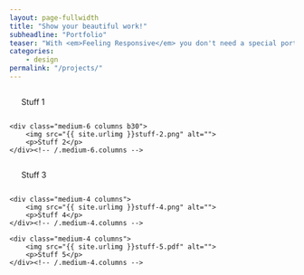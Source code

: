 ```yaml
---
layout: page-fullwidth
title: "Show your beautiful work!"
subheadline: "Portfolio"
teaser: "With <em>Feeling Responsive</em> you don't need a special portfolio template. Just check out the great possibilities of the <a href='http://foundation.zurb.com/docs/components/grid.html'>foundation grid</a> and experiment with it."
categories:
    - design
permalink: "/projects/"
---
```

<!--more-->

<div class="row t60">
    <div class="medium-6 columns b30">
        <img src="{{ site.urlimg }}stuff-1.pdf" alt="">
        <p> Stuff 1</p>
    </div><!-- /.medium-6.columns -->

    <div class="medium-6 columns b30">
        <img src="{{ site.urlimg }}stuff-2.png" alt="">
        <p>Stuff 2</p>
    </div><!-- /.medium-6.columns -->
</div><!-- /.row -->


<div class="row t30">
    <div class="medium-4 columns">
        <img src="{{ site.urlimg }}stuff-3.pdf" alt="">
        <p>Stuff 3</p>
    </div><!-- /.medium-4.columns -->

    <div class="medium-4 columns">
        <img src="{{ site.urlimg }}stuff-4.png" alt="">
        <p>Stuff 4</p>
    </div><!-- /.medium-4.columns -->

    <div class="medium-4 columns">
        <img src="{{ site.urlimg }}stuff-5.pdf" alt="">
        <p>Stuff 5</p>
    </div><!-- /.medium-4.columns -->
</div><!-- /.row -->

